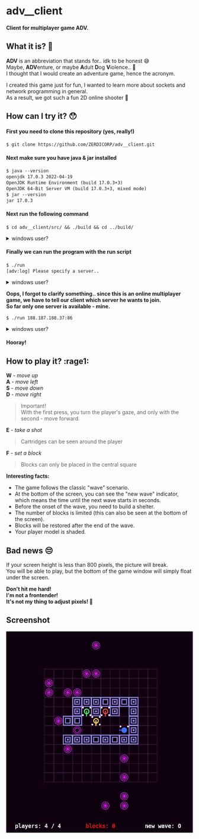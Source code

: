 # adv__client
#### Client for multiplayer game ADV.
## What it is? :eyes:

**ADV** is an abbreviation that stands for.. idk to be honest :sweat_smile:  
Maybe, **ADV**enture, or maybe **A**dult **D**og **V**iolence.. :dog:  
I thought that I would create an adventure game, hence the acronym. 

I created this game just for fun, I wanted to learn more about sockets and network programming in general.  
As a result, we got such a fun 2D online shooter :gun:

## How can I try it? :hushed:

#### First you need to clone this repository (yes, really!)
```
$ git clone https://github.com/ZERDICORP/adv__client.git
```

#### Next make sure you have java & jar installed
```
$ java --version
openjdk 17.0.3 2022-04-19
OpenJDK Runtime Environment (build 17.0.3+3)
OpenJDK 64-Bit Server VM (build 17.0.3+3, mixed mode)
$ jar --version
jar 17.0.3
```

#### Next run the following command
```
$ cd adv__client/src/ && ./build && cd ../build/
```
<details>
  <summary>windows user?</summary>
  
  ```
  > cd adv__client\src\ && win_build.bat && cd ..\build
  ```
</details>

#### Finally we can run the program with the run script
```
$ ./run
[adv:log] Please specify a server..
```
<details>
  <summary>windows user?</summary>
  
  ```
  > win_run.bat
  [adv:log] Please specify a server..
  ```
</details>

**Oops, I forgot to clarify something.. since this is an online multiplayer game, we have to tell our client which server he wants to join.  
So far only one server is available - mine.**

```
$ ./run 188.187.188.37:86
```
<details>
  <summary>windows user?</summary>
  
  ```
  > win_run.bat 188.187.188.37:86
  ```
</details>

#### Hooray!

## How to play it? :rage1:

**W** - _move up_  
**A** - _move left_  
**S** - _move down_  
**D** - _move right_  

> Important!  
> With the first press, you turn the player's gaze, and only with the second - move forward.

**E** - _take a shot_

> Cartridges can be seen around the player

**F** - _set a block_

> Blocks can only be placed in the central square

**Interesting facts:**

+ The game follows the classic "wave" scenario.  
+ At the bottom of the screen, you can see the "new wave" indicator, which means the time until the next wave starts in seconds.  
+ Before the onset of the wave, you need to build a shelter.  
+ The number of blocks is limited (this can also be seen at the bottom of the screen).  
+ Blocks will be restored after the end of the wave.
+ Your player model is shaded.

## Bad news :pensive:

If your screen height is less than 800 pixels, the picture will break.  
You will be able to play, but the bottom of the game window will simply float under the screen.  
  
**Don't hit me hard!  
I'm not a frontender!  
It's not my thing to adjust pixels! :triumph:**

## Screenshot
![screenshot](https://github.com/ZERDICORP/adv__client/blob/master/screenshots/s1.jpg?row=true)
